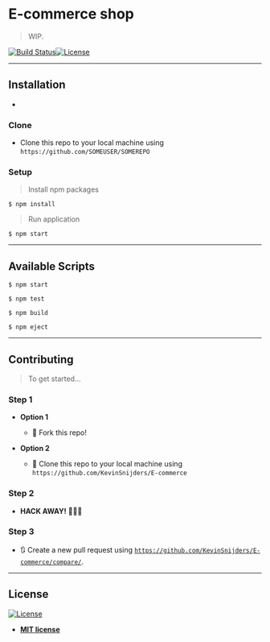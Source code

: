 # E-commerce shop

> WIP.

[![Build Status](http://img.shields.io/travis/badges/badgerbadgerbadger.svg?style=flat-square)](https://travis-ci.org/badges/badgerbadgerbadger)[![License](http://img.shields.io/:license-mit-blue.svg?style=flat-square)](http://badges.mit-license.org)

---

## Installation

- 

### Clone

- Clone this repo to your local machine using `https://github.com/SOMEUSER/SOMEREPO`

### Setup

> Install npm packages

```shell
$ npm install
```

> Run application

```shell
$ npm start
```

---

## Available Scripts
```shell
$ npm start
```

```shell
$ npm test
```

```shell
$ npm build
```

```shell
$ npm eject
```

---

## Contributing

> To get started...

### Step 1

- **Option 1**

  - 🍴 Fork this repo!

- **Option 2**
  - 👯 Clone this repo to your local machine using `https://github.com/KevinSnijders/E-commerce`

### Step 2

- **HACK AWAY!** 🔨🔨🔨

### Step 3

- 🔃 Create a new pull request using <a href="https://github.com/KevinSnijders/E-commerce/compare/" target="_blank">`https://github.com/KevinSnijders/E-commerce/compare/`</a>.

---

## License

[![License](http://img.shields.io/:license-mit-blue.svg?style=flat-square)](http://badges.mit-license.org)

- **[MIT license](http://opensource.org/licenses/mit-license.php)**